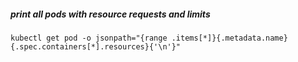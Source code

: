 ##### print all pods with resource requests and limits 

    kubectl get pod -o jsonpath="{range .items[*]}{.metadata.name}{.spec.containers[*].resources}{'\n'}"
